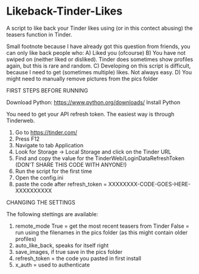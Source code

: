 # Likeback-Tinder-Likes
A script to like back your Tinder likes using (or in this contect abusing) the teasers function in Tinder.

Small footnote because I have already got this question from friends, you can only like back people who:
A) Liked you (ofcourse)
B) You have not swiped on (neither liked or disliked). Tinder does sometimes show profiles again, but this is rare and random.
C) Developing on this script is difficult, because I need to get (sometimes multiple) likes. Not always easy.
D) You might need to manually remove pictures from the pics folder



FIRST STEPS BEFORE RUNNING

Download Python: https://www.python.org/downloads/
Install Python

You need to get your API refresh token. The easiest way is through Tinderweb.
1) Go to https://tinder.com/
2) Press F12
3) Navigate to tab Application
4) Look for Storage -> Local Storage and click on the Tinder URL
5) Find and copy the value for the TinderWeb/LoginDataRefreshToken (DON'T SHARE THIS CODE WITH ANYONE!)
6) Run the script for the first time
7) Open the config.ini
8) paste the code after refresh_token = XXXXXXXX-CODE-GOES-HERE-XXXXXXXXXX 



CHANGING THE SETTINGS

The following stettings are available:
1) remote_mode 
        True = get the most recent teasers from Tinder
        False = run using the filenames in the pics folder (as this might contain older profiles)
2) auto_like_back, speaks for itself right
3) save_images, if true save in the pics folder
4) refresh_token = the code you pasted in first install
5) x_auth = used to authenticate
